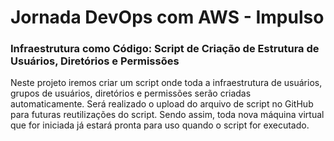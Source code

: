 # Jornada DevOps com AWS - Impulso

### Infraestrutura como Código: Script de Criação de Estrutura de Usuários, Diretórios e Permissões

Neste projeto iremos criar um script onde toda a infraestrutura de usuários, grupos de usuários, diretórios e permissões serão criadas automaticamente. Será realizado o upload do arquivo de script no GitHub para futuras reutilizações do script. Sendo assim, toda nova máquina virtual que for iniciada já estará pronta para uso quando o script for executado.
